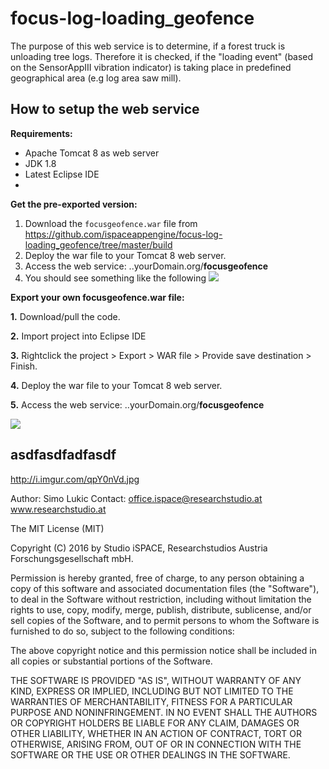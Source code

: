 # focus-log-loading_geofence

The purpose of this web service is to determine, if a forest truck is unloading tree logs. Therefore it is checked, if the "loading event" (based on the SensorAppIII vibration indicator) is taking place in predefined geographical area (e.g log area saw mill). 

## How to setup the  web service

**Requirements:**
* Apache Tomcat 8 as web server
* JDK 1.8 
* Latest Eclipse IDE
*

**Get the pre-exported version:**

1. Download the `focusgeofence.war` file from https://github.com/ispaceappengine/focus-log-loading_geofence/tree/master/build
2. Deploy the war file to your Tomcat 8 web server.
3. Access the web service: ..yourDomain.org/**focusgeofence**
4. You should see something like the following
![](http://i.imgur.com/3PRY8o0.png)


**Export your own focusgeofence.war file:**

**1.** Download/pull the code.

**2.** Import project into Eclipse IDE

**3.** Rightclick the project > Export > WAR file > Provide save destination > Finish.

**4.** Deploy the war file to your Tomcat 8 web server.

**5.** Access the web service: ..yourDomain.org/**focusgeofence**


![](http://raw.github.com/wiki/openhab/openhab/images/features.png)

asdfasdfadfasdf
---------------
http://i.imgur.com/qpY0nVd.jpg


Author: Simo Lukic
Contact: office.ispace@researchstudio.at
www.researchstudio.at

The MIT License (MIT)

Copyright (C) 2016 by Studio iSPACE, Researchstudios Austria Forschungsgesellschaft mbH. 

Permission is hereby granted, free of charge, to any person obtaining a copy
of this software and associated documentation files (the "Software"), to deal
in the Software without restriction, including without limitation the rights
to use, copy, modify, merge, publish, distribute, sublicense, and/or sell
copies of the Software, and to permit persons to whom the Software is
furnished to do so, subject to the following conditions:

The above copyright notice and this permission notice shall be included in
all copies or substantial portions of the Software.

THE SOFTWARE IS PROVIDED "AS IS", WITHOUT WARRANTY OF ANY KIND, EXPRESS OR
IMPLIED, INCLUDING BUT NOT LIMITED TO THE WARRANTIES OF MERCHANTABILITY,
FITNESS FOR A PARTICULAR PURPOSE AND NONINFRINGEMENT. IN NO EVENT SHALL THE
AUTHORS OR COPYRIGHT HOLDERS BE LIABLE FOR ANY CLAIM, DAMAGES OR OTHER
LIABILITY, WHETHER IN AN ACTION OF CONTRACT, TORT OR OTHERWISE, ARISING FROM,
OUT OF OR IN CONNECTION WITH THE SOFTWARE OR THE USE OR OTHER DEALINGS IN
THE SOFTWARE.
